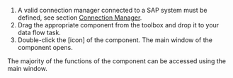 
1. A valid connection manager connected to a SAP system must be defined, see section [Connection Manager](../the-connection-manager).
2. Drag the appropriate component from the toolbox and drop it to your data flow task.
3. Double-click the [icon] of the component. The main window of the component opens.

The majority of the functions of the component can be accessed using the main window.<br>
